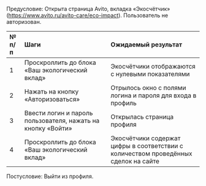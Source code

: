 ﻿Предусловие: Открыта страница Avito, вкладка «Экосчётчик» (<https://www.avito.ru/avito-care/eco-impact>). Пользователь не авторизован.

|№ п/п|Шаги|Ожидаемый результат|
| :- | :- | :- |
|1|Проскроллить до блока «Ваш экологический вклад»|Экосчётчики отображаются с нулевыми показателями|
|2|Нажать на кнопку «Авторизоваться»|Отрылось окно с полями логина и пароля для входа в профиль|
|3|Ввести логин и пароль пользователя, нажать на кнопку «Войти»|Открылась страница профиля|
|4|Проскроллить до блока «Ваш экологический вклад»|Экосчётчики содержат цифры в соответствии с количеством проведённых сделок на сайте|

Постусловие: Выйти из профиля.

